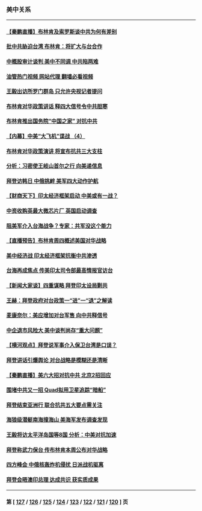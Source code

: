### 美中关系
---
#### [【秦鹏直播】布林肯及索罗斯谈中共为何有差别](../../pages/nf1412576/n13746199.md?05270845) 
#### [批中共胁迫台湾 布林肯：将扩大与台合作](../../pages/nf1412576/n13746184.md?05270845) 
#### [中概股审计谈判 美中不同调 中共陷两难](../../pages/nf1412576/n13746049.md?05270845) 
#### [油管热门视频 网站代理 翻墙必看视频](http://209.222.30.114:81/youtube.html?05270845)
#### [王毅出访所罗门群岛 只允许央视记者提问](../../pages/nf1412576/n13746105.md?05270845) 
#### [布林肯对华政策讲话 释四大信号令中共胆寒](../../pages/nf1412576/n13746116.md?05270845) 
#### [布林肯推出国务院“中国之家” 对抗中共](../../pages/nf1412576/n13746025.md?05270845) 
#### [【内幕】中美“大飞机”谍战 （4）](../../pages/nf1412576/n13745555.md?05270845) 
#### [布林肯对华政策演讲 将宣布抗共三大支柱](../../pages/nf1412576/n13745974.md?05270845) 
#### [分析：习密使王岐山首尔之行 向美递信息](../../pages/nf1412576/n13745482.md?05270845) 
#### [拜登访韩日 中俄挑衅 美军四大动作护航](../../pages/nf1412576/n13745423.md?05270845) 
#### [【财商天下】印太经济框架启动 中美或有一战？](../../pages/nf1412576/n13745214.md?05270845) 
#### [中资收购英最大微芯片厂 英国启动调查](../../pages/nf1412576/n13745209.md?05270845) 
#### [阻美军介入台海战争？专家：共军没这个能力](../../pages/nf1412576/n13745064.md?05270845) 
#### [【直播预告】布林肯周四概述美国对华战略](../../pages/nf1412576/n13745109.md?05270845) 
#### [美中经济战 印太经济框架抗衡中共渗透](../../pages/nf1412576/n13744604.md?05270845) 
#### [台海再成焦点 传美印太司令部最高情报官访台](../../pages/nf1412576/n13744969.md?05270845) 
#### [【新闻大家谈】四重谋略 拜登印太设局剿共](../../pages/nf1412576/n13744616.md?05270845) 
#### [王赫：拜登政府对台政策一“进”一“退”之解读](../../pages/nf1412576/n13744611.md?05270845) 
#### [麦康奈尔：美应增加对台军售 向中共释信号](../../pages/nf1412576/n13744626.md?05270845) 
#### [中企退市风险大 美中谈判尚存“重大问题”](../../pages/nf1412576/n13744554.md?05270845) 
#### [【横河观点】拜登说军事介入保卫台湾是口误？](../../pages/nf1412576/n13744504.md?05270845) 
#### [拜登讲话引爆舆论 对台战略是模糊还是清晰](../../pages/nf1412576/n13744490.md?05270845) 
#### [【秦鹏直播】美六大招对抗中共 北京2招回应](../../pages/nf1412576/n13744499.md?05270845) 
#### [围堵中共又一招 Quad拟用卫星追踪“暗船”](../../pages/nf1412576/n13744412.md?05270845) 
#### [拜登结束亚洲行 联合抗共五大要点需关注](../../pages/nf1412576/n13744373.md?05270845) 
#### [海狼级潜艇南海撞海山 美海军发布调查发现](../../pages/nf1412576/n13744438.md?05270845) 
#### [王毅将访太平洋岛国等8国 分析：中美对抗加速](../../pages/nf1412576/n13743965.md?05270845) 
#### [拜登称武力保台 传布林肯本周公布对华战略](../../pages/nf1412576/n13744378.md?05270845) 
#### [四方峰会 中俄核轰炸机侵扰 日派战机驱离](../../pages/nf1412576/n13744375.md?05270845) 
#### [拜登会晤澳印总理 达成共识 获实质成果](../../pages/nf1412576/n13744230.md?05270845) 

---
#### 第 [ [127](./127.md?05270845) / [126](./126.md?05270845) / [125](./125.md?05270845) / [124](./124.md?05270845) / [123](./123.md?05270845) / [122](./122.md?05270845) / [121](./121.md?05270845) / [120](./120.md?05270845) ] 页
